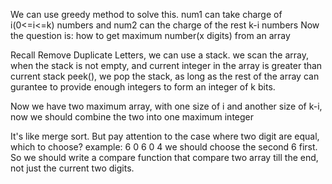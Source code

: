 
We can use greedy method to solve this.
num1 can take charge of i(0<=i<=k) numbers and num2 can the charge of the rest k-i numbers
Now the question is: how to get maximum number(x digits) from an array

Recall Remove Duplicate Letters, we can use a stack. we scan the array, when the stack is not empty, and current integer in the array is greater than current stack peek(), we pop the stack, as long as the rest of the array can gurantee to provide enough integers to form an integer of k bits.

Now we have two maximum array, with one size of i and another size of k-i, now we should combine the two into one maximum integer

It's like merge sort.
But pay attention to the case where two digit are equal, which to choose?
example:
6 0
6 0 4
we should choose the second 6 first. So we should write a compare function that compare two array till the end, not just the current two digits.